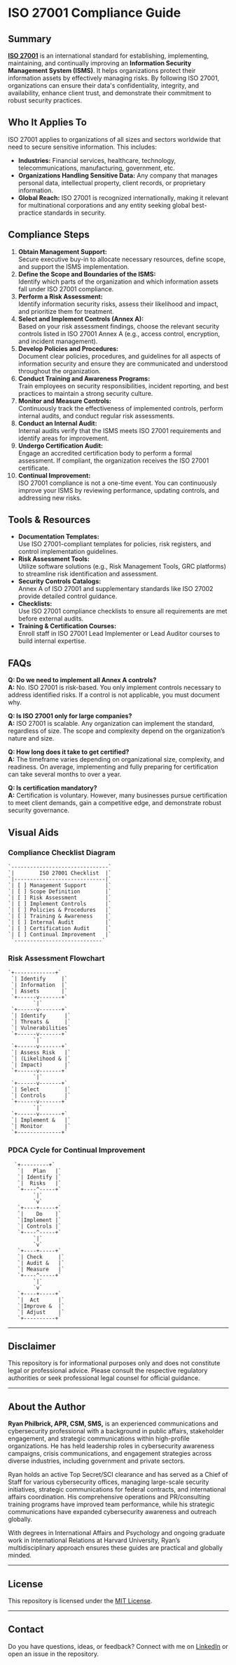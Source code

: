 # **ISO 27001 Compliance Guide** 

## Summary

**[ISO 27001](https://www.iso.org/standard/27001)** is an international standard for establishing, implementing, maintaining, and continually improving an **Information Security Management System (ISMS)**. It helps organizations protect their information assets by effectively managing risks. By following ISO 27001, organizations can ensure their data's confidentiality, integrity, and availability, enhance client trust, and demonstrate their commitment to robust security practices.

## Who It Applies To

ISO 27001 applies to organizations of all sizes and sectors worldwide that need to secure sensitive information. This includes:

* **Industries:** Financial services, healthcare, technology, telecommunications, manufacturing, government, etc.  
* **Organizations Handling Sensitive Data:** Any company that manages personal data, intellectual property, client records, or proprietary information.  
* **Global Reach:** ISO 27001 is recognized internationally, making it relevant for multinational corporations and any entity seeking global best-practice standards in security.

## Compliance Steps

1. **Obtain Management Support:**  
   Secure executive buy-in to allocate necessary resources, define scope, and support the ISMS implementation.  
2. **Define the Scope and Boundaries of the ISMS:**  
   Identify which parts of the organization and which information assets fall under ISO 27001 compliance.  
3. **Perform a Risk Assessment:**  
   Identify information security risks, assess their likelihood and impact, and prioritize them for treatment.  
4. **Select and Implement Controls (Annex A):**  
   Based on your risk assessment findings, choose the relevant security controls listed in ISO 27001 Annex A (e.g., access control, encryption, and incident management).  
5. **Develop Policies and Procedures:**  
   Document clear policies, procedures, and guidelines for all aspects of information security and ensure they are communicated and understood throughout the organization.  
6. **Conduct Training and Awareness Programs:**  
   Train employees on security responsibilities, incident reporting, and best practices to maintain a strong security culture.  
7. **Monitor and Measure Controls:**  
   Continuously track the effectiveness of implemented controls, perform internal audits, and conduct regular risk assessments.  
8. **Conduct an Internal Audit:**  
   Internal audits verify that the ISMS meets ISO 27001 requirements and identify areas for improvement.  
9. **Undergo Certification Audit:**  
   Engage an accredited certification body to perform a formal assessment. If compliant, the organization receives the ISO 27001 certificate.  
10. **Continual Improvement:**  
    ISO 27001 compliance is not a one-time event. You can continuously improve your ISMS by reviewing performance, updating controls, and addressing new risks.

## Tools & Resources

* **Documentation Templates:**  
  Use ISO 27001-compliant templates for policies, risk registers, and control implementation guidelines.  
* **Risk Assessment Tools:**  
  Utilize software solutions (e.g., Risk Management Tools, GRC platforms) to streamline risk identification and assessment.  
* **Security Controls Catalogs:**  
  Annex A of ISO 27001 and supplementary standards like ISO 27002 provide detailed control guidance.  
* **Checklists:**  
  Use ISO 27001 compliance checklists to ensure all requirements are met before external audits.  
* **Training & Certification Courses:**  
  Enroll staff in ISO 27001 Lead Implementer or Lead Auditor courses to build internal expertise.

## FAQs

**Q: Do we need to implement all Annex A controls?**  
**A:** No. ISO 27001 is risk-based. You only implement controls necessary to address identified risks. If a control is not applicable, you must document why.

**Q: Is ISO 27001 only for large companies?**  
**A:** ISO 27001 is scalable. Any organization can implement the standard, regardless of size. The scope and complexity depend on the organization’s nature and size.

**Q: How long does it take to get certified?**  
**A:** The timeframe varies depending on organizational size, complexity, and readiness. On average, implementing and fully preparing for certification can take several months to over a year.

**Q: Is certification mandatory?**  
**A:** Certification is voluntary. However, many businesses pursue certification to meet client demands, gain a competitive edge, and demonstrate robust security governance.

## Visual Aids

### Compliance Checklist Diagram

    `-------------------------------`  
    `|        ISO 27001 Checklist  |`  
    `|-----------------------------|`  
    `| [ ] Management Support      |`  
    `| [ ] Scope Definition        |`  
    `| [ ] Risk Assessment         |`  
    `| [ ] Implement Controls      |`  
    `| [ ] Policies & Procedures   |`  
    `| [ ] Training & Awareness    |`  
    `| [ ] Internal Audit          |`  
    `| [ ] Certification Audit     |`  
    `| [ ] Continual Improvement   |`  
     `----------------------------`

### Risk Assessment Flowchart

    `+-------------+`  
     `| Identify     |`  
     `| Information  |`  
     `| Assets       |`  
     `+------v-------+`  
            `|`   
     `+------v-------+`  
     `| Identify      |`  
     `| Threats &     |`  
     `| Vulnerabilities`  
     `+------v-------+`  
            `|`  
     `+------v-------+`  
     `| Assess Risk   |`  
     `| (Likelihood & |`  
     `| Impact)       |`  
     `+------v-------+`  
            `|`  
     `+------v-------+`  
     `| Select        |`  
     `| Controls      |`  
     `+------v-------+`  
            `|`  
     `+------v-------+`  
     `| Implement &   |`  
     `| Monitor       |`  
     `+--------------+`

### PDCA Cycle for Continual Improvement

      `+---------+`  
       `|   Plan   |`  
       `| Identify |`  
       `|  Risks   |`  
       `+----^-----+`  
            `|`  
            `v`  
       `+----+-----+`  
       `|    Do    |`  
       `|Implement |`  
       `| Controls |`  
       `+----^-----+`  
            `|`  
            `v`  
       `+----+-----+`  
       `| Check     |`  
       `| Audit &   |`  
       `| Measure   |`  
       `+----^-----+`  
            `|`  
            `v`  
       `+----+-----+`  
       `|  Act      |`  
       `|Improve &  |`  
       `| Adjust    |`  
       `+----------+`

---

## Disclaimer

This repository is for informational purposes only and does not constitute legal or professional advice. Please consult the respective regulatory authorities or seek professional legal counsel for official guidance.

---

## About the Author

**Ryan Philbrick, APR, CSM, SMS,** is an experienced communications and cybersecurity professional with a background in public affairs, stakeholder engagement, and strategic communications within high-profile organizations. He has held leadership roles in cybersecurity awareness campaigns, crisis communications, and engagement strategies across diverse industries, including government and private sectors.

Ryan holds an active Top Secret/SCI clearance and has served as a Chief of Staff for various cybersecurity offices, managing large-scale security initiatives, strategic communications for federal contracts, and international affairs coordination. His comprehensive operations and PR/consulting training programs have improved team performance, while his strategic communications have expanded cybersecurity awareness and outreach globally.

With degrees in International Affairs and Psychology and ongoing graduate work in International Relations at Harvard University, Ryan’s multidisciplinary approach ensures these guides are practical and globally minded.

---

## License

This repository is licensed under the [MIT License](https://github.com/philbrcr/cybersecurity-regulatory-guides?tab=MIT-1-ov-file).

---

## Contact

Do you have questions, ideas, or feedback? Connect with me on [LinkedIn](https://www.linkedin.com/in/christopherryanphilbrick) or open an issue in the repository.

